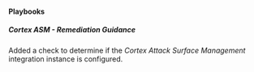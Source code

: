 
#### Playbooks

##### Cortex ASM - Remediation Guidance

Added a check to determine if the *Cortex Attack Surface Management* integration instance is configured.

